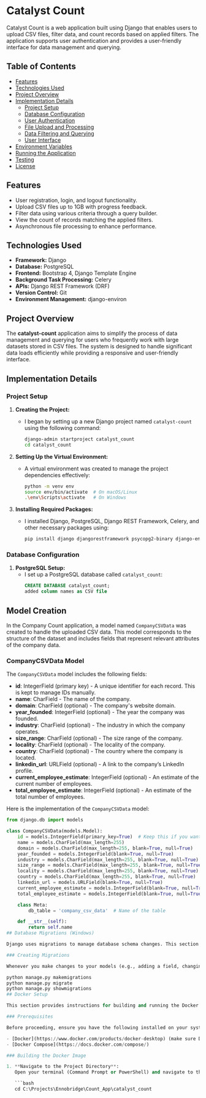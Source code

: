 # Catalyst Count

Catalyst Count is a web application built using Django that enables users to upload CSV files, filter data, and count records based on applied filters. The application supports user authentication and provides a user-friendly interface for data management and querying.

## Table of Contents
- [Features](#features)
- [Technologies Used](#technologies-used)
- [Project Overview](#project-overview)
- [Implementation Details](#implementation-details)
  - [Project Setup](#project-setup)
  - [Database Configuration](#database-configuration)
  - [User Authentication](#user-authentication)
  - [File Upload and Processing](#file-upload-and-processing)
  - [Data Filtering and Querying](#data-filtering-and-querying)
  - [User Interface](#user-interface)
- [Environment Variables](#environment-variables)
- [Running the Application](#running-the-application)
- [Testing](#testing)
- [License](#license)

## Features
- User registration, login, and logout functionality.
- Upload CSV files up to 1GB with progress feedback.
- Filter data using various criteria through a query builder.
- View the count of records matching the applied filters.
- Asynchronous file processing to enhance performance.

## Technologies Used
- **Framework:** Django
- **Database:** PostgreSQL
- **Frontend:** Bootstrap 4, Django Template Engine
- **Background Task Processing:** Celery
- **APIs:** Django REST Framework (DRF)
- **Version Control:** Git
- **Environment Management:** django-environ

## Project Overview
The **catalyst-count** application aims to simplify the process of data management and querying for users who frequently work with large datasets stored in CSV files. The system is designed to handle significant data loads efficiently while providing a responsive and user-friendly interface.

## Implementation Details

### Project Setup
1. **Creating the Project:**
   - I began by setting up a new Django project named `catalyst-count` using the following command:
     ```bash
     django-admin startproject catalyst_count
     cd catalyst_count
     ```

2. **Setting Up the Virtual Environment:**
   - A virtual environment was created to manage the project dependencies effectively:
     ```bash
     python -m venv env
     source env/bin/activate  # On macOS/Linux
     .\env\Scripts\activate   # On Windows
     ```

3. **Installing Required Packages:**
   - I installed Django, PostgreSQL, Django REST Framework, Celery, and other necessary packages using:
     ```bash
     pip install django djangorestframework psycopg2-binary django-environ celery
     ```

### Database Configuration
1. **PostgreSQL Setup:**
   - I set up a PostgreSQL database called `catalyst_count`:
     ```sql
     CREATE DATABASE catalyst_count;
     added column names as CSV file 
     ```
## Model Creation

In the Company Count application, a model named `CompanyCSVData` was created to handle the uploaded CSV data. This model corresponds to the structure of the dataset and includes fields that represent relevant attributes of the company data.

### CompanyCSVData Model

The `CompanyCSVData` model includes the following fields:

- **id**: IntegerField (primary key) - A unique identifier for each record. This is kept to manage IDs manually.
- **name**: CharField - The name of the company.
- **domain**: CharField (optional) - The company's website domain.
- **year_founded**: IntegerField (optional) - The year the company was founded.
- **industry**: CharField (optional) - The industry in which the company operates.
- **size_range**: CharField (optional) - The size range of the company.
- **locality**: CharField (optional) - The locality of the company.
- **country**: CharField (optional) - The country where the company is located.
- **linkedin_url**: URLField (optional) - A link to the company’s LinkedIn profile.
- **current_employee_estimate**: IntegerField (optional) - An estimate of the current number of employees.
- **total_employee_estimate**: IntegerField (optional) - An estimate of the total number of employees.

Here is the implementation of the `CompanyCSVData` model:

```python
from django.db import models

class CompanyCSVData(models.Model):
    id = models.IntegerField(primary_key=True)  # Keep this if you want to manage IDs manually
    name = models.CharField(max_length=255)
    domain = models.CharField(max_length=255, blank=True, null=True)
    year_founded = models.IntegerField(blank=True, null=True)
    industry = models.CharField(max_length=255, blank=True, null=True)
    size_range = models.CharField(max_length=255, blank=True, null=True)
    locality = models.CharField(max_length=255, blank=True, null=True)
    country = models.CharField(max_length=255, blank=True, null=True)
    linkedin_url = models.URLField(blank=True, null=True)
    current_employee_estimate = models.IntegerField(blank=True, null=True)
    total_employee_estimate = models.IntegerField(blank=True, null=True)

    class Meta:
        db_table = 'company_csv_data'  # Name of the table

    def __str__(self):
        return self.name
## Database Migrations (Windows)

Django uses migrations to manage database schema changes. This section outlines how to create, apply, and manage migrations in the Company Count Application on a Windows environment.

### Creating Migrations

Whenever you make changes to your models (e.g., adding a field, changing a data type, etc.), you need to create a migration to reflect those changes in the database. To create migrations, run the following commands in your terminal (Command Prompt or PowerShell):

python manage.py makemigrations
python manage.py migrate
python manage.py showmigrations
## Docker Setup

This section provides instructions for building and running the Docker image for the Company Count Application. Docker allows you to package your application with all its dependencies, ensuring consistent environments across different machines.

### Prerequisites

Before proceeding, ensure you have the following installed on your system:

- [Docker](https://www.docker.com/products/docker-desktop) (make sure Docker Desktop is running)
- [Docker Compose](https://docs.docker.com/compose/)

### Building the Docker Image

1. **Navigate to the Project Directory**:  
   Open your terminal (Command Prompt or PowerShell) and navigate to the root directory of your Django project:

   ```bash
   cd C:\Projects\Ennobridge\Count_App\catalyst_count
